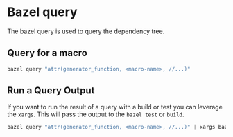 # Bazel query

The bazel query is used to query the dependency tree.

## Query for a macro

```python
bazel query "attr(generator_function, <macro-name>, //...)"
```

## Run a Query Output

If you want to run the result of a query with a build or test you can leverage the `xargs`.
This will pass the output to the `bazel test` or `build`.

```python
bazel query "attr(generator_function, <macro-name>, //...)" | xargs bazel test
```